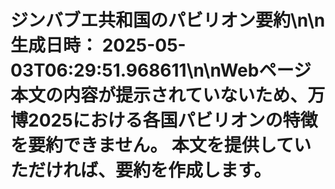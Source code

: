 # ジンバブエ共和国のパビリオン要約\n\n**生成日時：** 2025-05-03T06:29:51.968611\n\nWebページ本文の内容が提示されていないため、万博2025における各国パビリオンの特徴を要約できません。  本文を提供していただければ、要約を作成します。